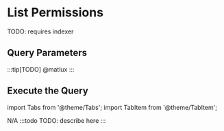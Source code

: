 # List Permissions

TODO: requires indexer

## Query Parameters

:::tip[TODO]
@matlux
:::

## Execute the Query

import Tabs from '@theme/Tabs';
import TabItem from '@theme/TabItem';

<Tabs>

  <TabItem value="api" label="API">
  N/A
  </TabItem>
  <TabItem value="indexer" label="Indexer">
  </TabItem>

  <TabItem value="frontend" label="Frontend">
    :::todo
    TODO: describe here
    :::
  </TabItem>
</Tabs>

